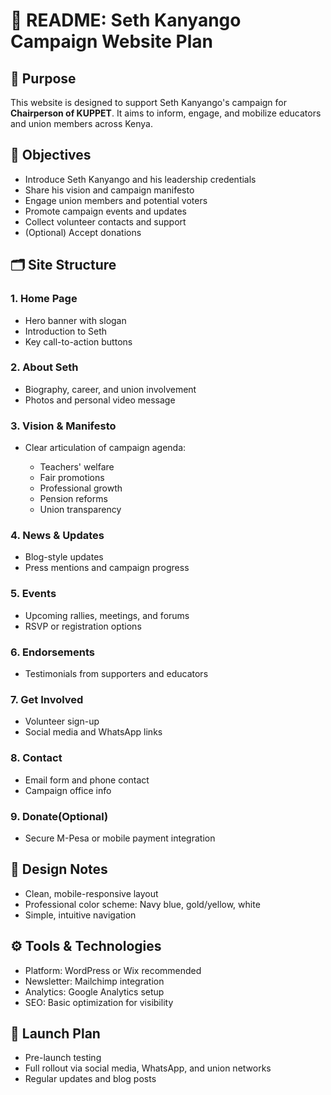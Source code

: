 # 📘 README: Seth Kanyango Campaign Website Plan

## 🧾 Purpose

This website is designed to support Seth Kanyango's campaign for **Chairperson of KUPPET**. It aims to inform, engage, and mobilize educators and union members across Kenya.

## 🎯 Objectives

* Introduce Seth Kanyango and his leadership credentials
* Share his vision and campaign manifesto
* Engage union members and potential voters
* Promote campaign events and updates
* Collect volunteer contacts and support
* (Optional) Accept donations

## 🗂️ Site Structure

### 1. Home Page

* Hero banner with slogan
* Introduction to Seth
* Key call-to-action buttons

### 2. About Seth

* Biography, career, and union involvement
* Photos and personal video message

### 3. Vision & Manifesto

* Clear articulation of campaign agenda:

  * Teachers' welfare
  * Fair promotions
  * Professional growth
  * Pension reforms
  * Union transparency

### 4. News & Updates

* Blog-style updates
* Press mentions and campaign progress

### 5. Events

* Upcoming rallies, meetings, and forums
* RSVP or registration options

### 6. **Endorsements**

* Testimonials from supporters and educators

### 7. Get Involved

* Volunteer sign-up
* Social media and WhatsApp links

### 8. Contact

* Email form and phone contact
* Campaign office info

### 9. Donate(Optional)

* Secure M-Pesa or mobile payment integration

## 🎨 Design Notes

* Clean, mobile-responsive layout
* Professional color scheme: Navy blue, gold/yellow, white
* Simple, intuitive navigation

## ⚙️ Tools & Technologies

* Platform: WordPress or Wix recommended
* Newsletter: Mailchimp integration
* Analytics: Google Analytics setup
* SEO: Basic optimization for visibility

## 🚀 Launch Plan

* Pre-launch testing
* Full rollout via social media, WhatsApp, and union networks
* Regular updates and blog posts

